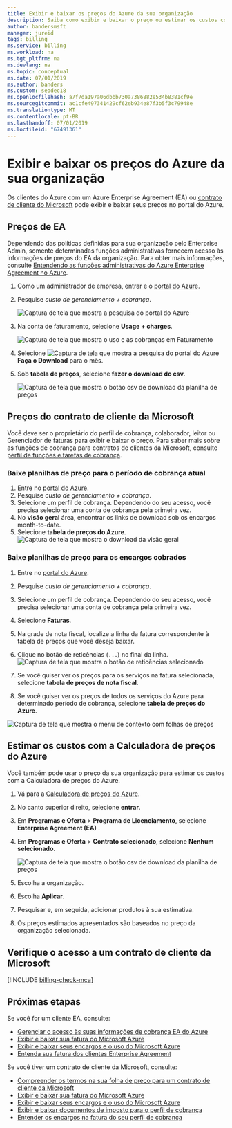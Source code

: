 ```yaml
---
title: Exibir e baixar os preços do Azure da sua organização
description: Saiba como exibir e baixar o preço ou estimar os custos com o preço da sua organização.
author: bandersmsft
manager: jureid
tags: billing
ms.service: billing
ms.workload: na
ms.tgt_pltfrm: na
ms.devlang: na
ms.topic: conceptual
ms.date: 07/01/2019
ms.author: banders
ms.custom: seodec18
ms.openlocfilehash: a7f7da197a06dbbb730a7386882e534b8381cf9e
ms.sourcegitcommit: ac1cfe497341429cf62eb934e87f3b5f3c79948e
ms.translationtype: MT
ms.contentlocale: pt-BR
ms.lasthandoff: 07/01/2019
ms.locfileid: "67491361"
---
```

# <a name="view-and-download-your-organizations-azure-pricing"></a>Exibir e baixar os preços do Azure da sua organização

Os clientes do Azure com um Azure Enterprise Agreement (EA) ou [contrato de cliente do Microsoft](#check-your-access-to-a-microsoft-customer-agreement) pode exibir e baixar seus preços no portal do Azure.

## <a name="ea-pricing"></a>Preços de EA

Dependendo das políticas definidas para sua organização pelo Enterprise Admin, somente determinadas funções administrativas fornecem acesso às informações de preços do EA da organização. Para obter mais informações, consulte [Entendendo as funções administrativas do Azure Enterprise Agreement no Azure](billing-understand-ea-roles.md).

1. Como um administrador de empresa, entrar e o [portal do Azure](https://portal.azure.com/).
1. Pesquise *custo de gerenciamento + cobrança*.

   ![Captura de tela que mostra a pesquisa do portal do Azure](./media/billing-ea-pricing/portal-cm-billing-search.png)

1. Na conta de faturamento, selecione **Usage + charges**.

   ![Captura de tela que mostra o uso e as cobranças em Faturamento](./media/billing-ea-pricing/ea-pricing-usage-charges-nav.png)

1. Selecione ![Captura de tela que mostra a pesquisa do portal do Azure](./media/billing-ea-pricing/download-icon.png) **Faça o Download** para o mês.

1. Sob **tabela de preços**, selecione **fazer o download do csv**.

   ![Captura de tela que mostra o botão csv de download da planilha de preços](./media/billing-ea-pricing/download-ea-price-sheet.png)

## <a name="microsoft-customer-agreement-pricing"></a>Preços do contrato de cliente da Microsoft

Você deve ser o proprietário do perfil de cobrança, colaborador, leitor ou Gerenciador de faturas para exibir e baixar o preço. Para saber mais sobre as funções de cobrança para contratos de clientes da Microsoft, consulte [perfil de funções e tarefas de cobrança](billing-understand-mca-roles.md#billing-profile-roles-and-tasks).

### <a name="download-price-sheets-for-the-current-billing-period"></a>Baixe planilhas de preço para o período de cobrança atual

1. Entre no [portal do Azure](https://portal.azure.com).
1. Pesquise *custo de gerenciamento + cobrança*.
1. Selecione um perfil de cobrança. Dependendo do seu acesso, você precisa selecionar uma conta de cobrança pela primeira vez.
1. No **visão geral** área, encontrar os links de download sob os encargos month-to-date.
1. Selecione **tabela de preços do Azure**.
![Captura de tela que mostra o download da visão geral](./media/billing-ea-pricing/open-pricing.png)

### <a name="download-price-sheets-for-billed-charges"></a>Baixe planilhas de preço para os encargos cobrados

1. Entre no [portal do Azure](https://portal.azure.com).
1. Pesquise *custo de gerenciamento + cobrança*.
1. Selecione um perfil de cobrança. Dependendo do seu acesso, você precisa selecionar uma conta de cobrança pela primeira vez.
1. Selecione **Faturas**.
1. Na grade de nota fiscal, localize a linha da fatura correspondente à tabela de preços que você deseja baixar.
1. Clique no botão de reticências (`...`) no final da linha.
![Captura de tela que mostra o botão de reticências selecionado](./media/billing-ea-pricing/billingprofile-invoicegrid.png)

1. Se você quiser ver os preços para os serviços na fatura selecionada, selecione **tabela de preços de nota fiscal**.
1. Se você quiser ver os preços de todos os serviços do Azure para determinado período de cobrança, selecione **tabela de preços do Azure**.

![Captura de tela que mostra o menu de contexto com folhas de preços](./media/billing-ea-pricing/contextmenu-pricesheet.png)

## <a name="estimate-costs-with-the-azure-pricing-calculator"></a>Estimar os custos com a Calculadora de preços do Azure

Você também pode usar o preço da sua organização para estimar os custos com a Calculadora de preços do Azure.

1. Vá para a [Calculadora de preços do Azure](https://azure.microsoft.com/pricing/calculator).
1. No canto superior direito, selecione **entrar**.
1. Em **Programas e Oferta** > **Programa de Licenciamento**, selecione **Enterprise Agreement (EA)** .
1. Em **Programas e Oferta** > **Contrato selecionado**, selecione **Nenhum selecionado**.

    ![Captura de tela que mostra o botão csv de download da planilha de preços](./media/billing-ea-pricing/ea-pricing-calculator-estimate.png)

1. Escolha a organização.
1. Escolha **Aplicar**.
1. Pesquisar e, em seguida, adicionar produtos à sua estimativa.
1. Os preços estimados apresentados são baseados no preço da organização selecionada.

## <a name="check-your-access-to-a-microsoft-customer-agreement"></a>Verifique o acesso a um contrato de cliente da Microsoft
[!INCLUDE [billing-check-mca](../../includes/billing-check-mca.md)]

## <a name="next-steps"></a>Próximas etapas

Se você for um cliente EA, consulte:

- [Gerenciar o acesso às suas informações de cobrança EA do Azure](billing-manage-access.md)
- [Exibir e baixar sua fatura do Microsoft Azure](billing-download-azure-invoice.md)
- [Exibir e baixar seus encargos e o uso do Microsoft Azure](billing-download-azure-daily-usage.md)
- [Entenda sua fatura dos clientes Enterprise Agreement](billing-understand-your-bill-ea.md)

Se você tiver um contrato de cliente da Microsoft, consulte:

- [Compreender os termos na sua folha de preço para um contrato de cliente da Microsoft](billing-mca-understand-pricesheet.md)
- [Exibir e baixar sua fatura do Microsoft Azure](billing-download-azure-invoice.md)
- [Exibir e baixar seus encargos e o uso do Microsoft Azure](billing-download-azure-daily-usage.md)
- [Exibir e baixar documentos de imposto para o perfil de cobrança](billing-mca-download-tax-document.md)
- [Entender os encargos na fatura do seu perfil de cobrança](billing-mca-understand-your-bill.md)
